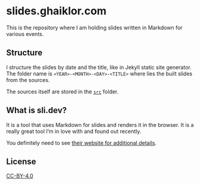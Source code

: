 # slides.ghaiklor.com

This is the repository where I am holding slides written in Markdown for various events.

## Structure

I structure the slides by date and the title, like in Jekyll static site generator.
The folder name is `<YEAR>-<MONTH>-<DAY>-<TITLE>` where lies the built slides from the sources.

The sources itself are stored in the [`src`](./src/) folder.

## What is sli.dev?

It is a tool that uses Markdown for slides and renders it in the browser.
It is a really great tool I’m in love with and found out recently.

You definitely need to see [their website for additional details](https://sli.dev).

## License

[CC-BY-4.0](./LICENSE)
